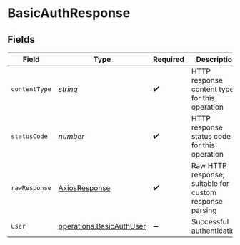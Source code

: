 # BasicAuthResponse


## Fields

| Field                                                                       | Type                                                                        | Required                                                                    | Description                                                                 |
| --------------------------------------------------------------------------- | --------------------------------------------------------------------------- | --------------------------------------------------------------------------- | --------------------------------------------------------------------------- |
| `contentType`                                                               | *string*                                                                    | :heavy_check_mark:                                                          | HTTP response content type for this operation                               |
| `statusCode`                                                                | *number*                                                                    | :heavy_check_mark:                                                          | HTTP response status code for this operation                                |
| `rawResponse`                                                               | [AxiosResponse](https://axios-http.com/docs/res_schema)                     | :heavy_check_mark:                                                          | Raw HTTP response; suitable for custom response parsing                     |
| `user`                                                                      | [operations.BasicAuthUser](../../../sdk/models/operations/basicauthuser.md) | :heavy_minus_sign:                                                          | Successful authentication.                                                  |